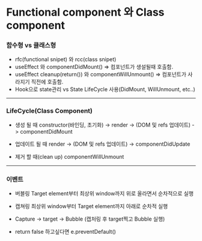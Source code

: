 # Functional component 와 Class component

### 함수형 vs 클래스형
- rfc(functional snipet) 와 rcc(class snipet)
- useEffect 와 componentDidMount() => 컴포넌트가 생설될때 호출함.
- useEffect cleanup(return()) 와 componentWillUnmount() => 컴포넌트가 사라지기 직전에 호출함.
- Hook으로 state관리 vs State LifeCycle 사용(DidMount, WillUnmount, etc..)

- - -
### LifeCycle(Class Component)
- 생성 될 때
constructor(바인딩, 초기화) -> render -> (DOM 및 refs 업데이트) -> componentDidMount

- 업데이트 될 때
render ->  (DOM 및 refs 업데이트) -> componentDidUpdate

- 제거 할 때(clean up)
componentWillUnmount

- - -
### 이벤트
- 버블링
Target element부터 최상위 window까지 위로 올라면서 순차적으로 실행

- 캡쳐링
최상위 window부터 Target element까지 아래로 순차적 실행

- Capture -> target -> Bubble (캡처링 후 target찍고 Bubble 실행)

- return false 하고싶다면 e.preventDefault()